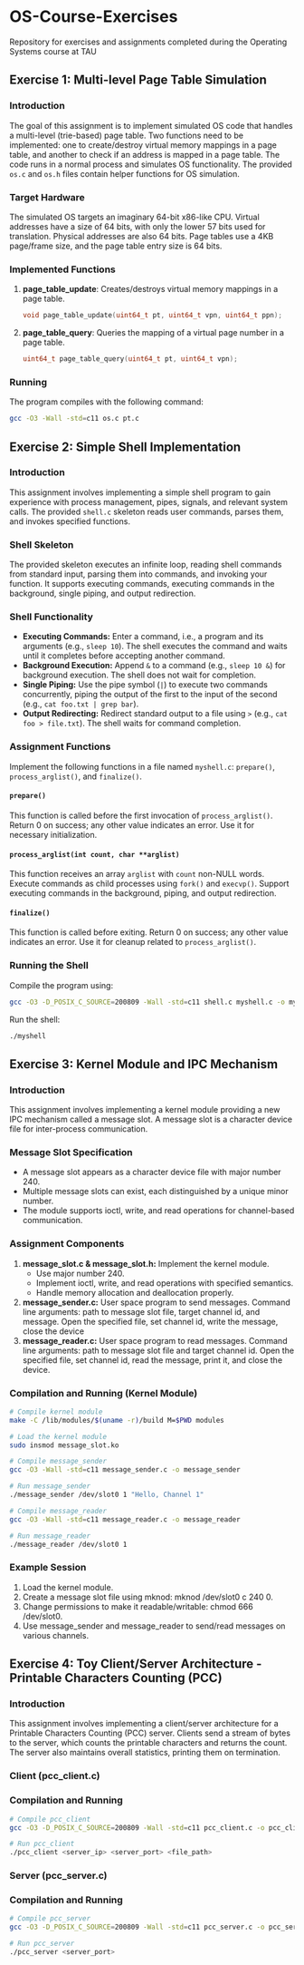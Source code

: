 # OS-Course-Exercises
Repository for exercises and assignments completed during the Operating Systems course at TAU

## Exercise 1: Multi-level Page Table Simulation

### Introduction
The goal of this assignment is to implement simulated OS code that handles a multi-level (trie-based) page table. Two functions need to be implemented: one to create/destroy virtual memory mappings in a page table, and another to check if an address is mapped in a page table. The code runs in a normal process and simulates OS functionality. The provided `os.c` and `os.h` files contain helper functions for OS simulation.

### Target Hardware
The simulated OS targets an imaginary 64-bit x86-like CPU. Virtual addresses have a size of 64 bits, with only the lower 57 bits used for translation. Physical addresses are also 64 bits. Page tables use a 4KB page/frame size, and the page table entry size is 64 bits.

### Implemented Functions
1. **page_table_update**: Creates/destroys virtual memory mappings in a page table.
    ```c
    void page_table_update(uint64_t pt, uint64_t vpn, uint64_t ppn);
    ```
2. **page_table_query**: Queries the mapping of a virtual page number in a page table.
    ```c
    uint64_t page_table_query(uint64_t pt, uint64_t vpn);
    ```
### Running
The program compiles with the following command:
```bash
gcc -O3 -Wall -std=c11 os.c pt.c
```


## Exercise 2: Simple Shell Implementation

### Introduction
This assignment involves implementing a simple shell program to gain experience with process management, pipes, signals, and relevant system calls. The provided `shell.c` skeleton reads user commands, parses them, and invokes specified functions.

### Shell Skeleton
The provided skeleton executes an infinite loop, reading shell commands from standard input, parsing them into commands, and invoking your function. It supports executing commands, executing commands in the background, single piping, and output redirection.

### Shell Functionality
- **Executing Commands:** Enter a command, i.e., a program and its arguments (e.g., `sleep 10`). The shell executes the command and waits until it completes before accepting another command.
- **Background Execution:** Append `&` to a command (e.g., `sleep 10 &`) for background execution. The shell does not wait for completion.
- **Single Piping:** Use the pipe symbol (`|`) to execute two commands concurrently, piping the output of the first to the input of the second (e.g., `cat foo.txt | grep bar`).
- **Output Redirecting:** Redirect standard output to a file using `>` (e.g., `cat foo > file.txt`). The shell waits for command completion.

### Assignment Functions
Implement the following functions in a file named `myshell.c`: `prepare()`, `process_arglist()`, and `finalize()`.

#### `prepare()`
This function is called before the first invocation of `process_arglist()`. Return 0 on success; any other value indicates an error. Use it for necessary initialization.

#### `process_arglist(int count, char **arglist)`
This function receives an array `arglist` with `count` non-NULL words. Execute commands as child processes using `fork()` and `execvp()`. Support executing commands in the background, piping, and output redirection.

#### `finalize()`
This function is called before exiting. Return 0 on success; any other value indicates an error. Use it for cleanup related to `process_arglist()`.

### Running the Shell
Compile the program using:
```bash
gcc -O3 -D_POSIX_C_SOURCE=200809 -Wall -std=c11 shell.c myshell.c -o myshell
```
Run the shell:
```bash
./myshell
```


## Exercise 3: Kernel Module and IPC Mechanism

### Introduction
This assignment involves implementing a kernel module providing a new IPC mechanism called a message slot. A message slot is a character device file for inter-process communication.

### Message Slot Specification
- A message slot appears as a character device file with major number 240.
- Multiple message slots can exist, each distinguished by a unique minor number.
- The module supports ioctl, write, and read operations for channel-based communication.

### Assignment Components
1. **message_slot.c & message_slot.h:** Implement the kernel module.
   - Use major number 240.
   - Implement ioctl, write, and read operations with specified semantics.
   - Handle memory allocation and deallocation properly.
2. **message_sender.c:** User space program to send messages.
    Command line arguments: path to message slot file, target channel id, and message.
    Open the specified file, set channel id, write the message, close the device
3. **message_reader.c:** User space program to read messages.
    Command line arguments: path to message slot file and target channel id.
    Open the specified file, set channel id, read the message, print it, and close the device.

### Compilation and Running (Kernel Module)
```bash
# Compile kernel module
make -C /lib/modules/$(uname -r)/build M=$PWD modules

# Load the kernel module
sudo insmod message_slot.ko

# Compile message_sender
gcc -O3 -Wall -std=c11 message_sender.c -o message_sender

# Run message_sender
./message_sender /dev/slot0 1 "Hello, Channel 1"

# Compile message_reader
gcc -O3 -Wall -std=c11 message_reader.c -o message_reader

# Run message_reader
./message_reader /dev/slot0 1

```
### Example Session
1. Load the kernel module.
2. Create a message slot file using mknod: mknod /dev/slot0 c 240 0.
3. Change permissions to make it readable/writable: chmod 666 /dev/slot0.
4. Use message_sender and message_reader to send/read messages on various channels.



## Exercise 4: Toy Client/Server Architecture - Printable Characters Counting (PCC)

### Introduction
This assignment involves implementing a client/server architecture for a Printable Characters Counting (PCC) server. Clients send a stream of bytes to the server, which counts the printable characters and returns the count. The server also maintains overall statistics, printing them on termination.

### Client (pcc_client.c)
### Compilation and Running
```bash
# Compile pcc_client
gcc -O3 -D_POSIX_C_SOURCE=200809 -Wall -std=c11 pcc_client.c -o pcc_client

# Run pcc_client
./pcc_client <server_ip> <server_port> <file_path>
```
### Server (pcc_server.c)
### Compilation and Running
```bash
# Compile pcc_server
gcc -O3 -D_POSIX_C_SOURCE=200809 -Wall -std=c11 pcc_server.c -o pcc_server

# Run pcc_server
./pcc_server <server_port>
```


